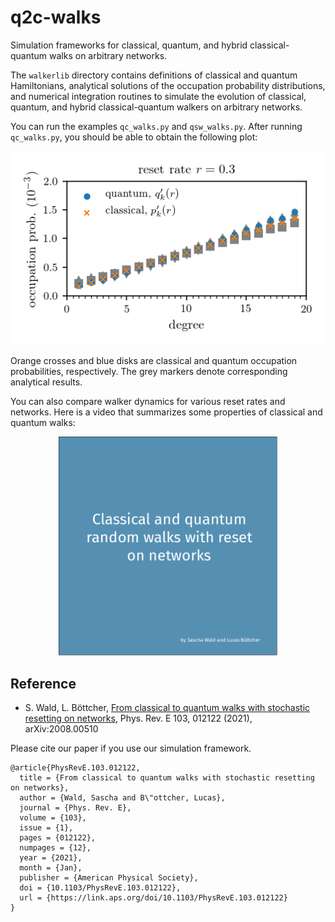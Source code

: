 # q2c-walks

Simulation frameworks for classical, quantum, and hybrid classical-quantum walks on arbitrary networks.

The ``walkerlib`` directory contains definitions of classical and quantum Hamiltonians, analytical solutions of the occupation probability distributions, and numerical integration routines to simulate the evolution of classical, quantum, and hybrid classical-quantum walkers on arbitrary networks.

You can run the examples ``qc_walks.py`` and ``qsw_walks.py``. After running ``qc_walks.py``, you should be able to obtain the following plot: 

<p align="center">
  <img src="qc_plot.png">
</p>

Orange crosses and blue disks are classical and quantum occupation probabilities, respectively. The grey markers denote corresponding analytical results.

You can also compare walker dynamics for various reset rates and networks. Here is a video that summarizes some properties of classical and quantum walks:

<p align="center">
  <a href = "https://vimeo.com/429312302"> <img src="vimeo.png" width = "350"> </a>
</p>

## Reference
* S. Wald, L. Böttcher, [From classical to quantum walks with stochastic resetting on networks](https://arxiv.org/abs/2008.00510), Phys. Rev. E 103, 012122 (2021), arXiv:2008.00510

Please cite our paper if you use our simulation framework.

```
@article{PhysRevE.103.012122,
  title = {From classical to quantum walks with stochastic resetting on networks},
  author = {Wald, Sascha and B\"ottcher, Lucas},
  journal = {Phys. Rev. E},
  volume = {103},
  issue = {1},
  pages = {012122},
  numpages = {12},
  year = {2021},
  month = {Jan},
  publisher = {American Physical Society},
  doi = {10.1103/PhysRevE.103.012122},
  url = {https://link.aps.org/doi/10.1103/PhysRevE.103.012122}
}
```
